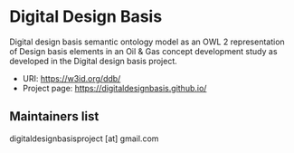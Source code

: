 # Digital Design Basis

Digital design basis semantic ontology model as an OWL 2 representation of Design basis elements in an Oil & Gas concept development study as developed in the Digital design basis project.

* URI: https://w3id.org/ddb/
* Project page: https://digitaldesignbasis.github.io/

## Maintainers list
digitaldesignbasisproject [at] gmail.com
